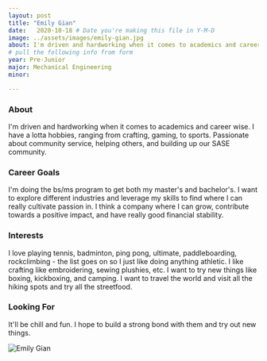```yaml
---
layout: post
title: "Emily Gian"
date:   2020-10-18 # Date you're making this file in Y-M-D
image: ../assets/images/emily-gian.jpg 
about: I'm driven and hardworking when it comes to academics and career wise. I have a lotta hobbies, ranging from crafting, gaming, to sports. Passionate about community service, helping others, and building up our SASE community. # "Briefly describe yourself"
# pull the following info from form
year: Pre-Junior 
major: Mechanical Engineering 
minor:

---
```


### About

I'm driven and hardworking when it comes to academics and career wise. I have a lotta hobbies, ranging from crafting, gaming, to sports. Passionate about community service, helping others, and building up our SASE community. 

### Career Goals

I'm doing the bs/ms program to get both my master's and bachelor's. I want to explore different industries and leverage my skills to find where I can really cultivate passion in. I think a company where I can grow, contribute towards a positive impact, and have really good financial stability.

### Interests

I love playing tennis, badminton, ping pong, ultimate, paddleboarding, rockclimbing - the list goes on so I just like doing anything athletic. I like crafting like embroidering, sewing plushies, etc. I want to try new things like boxing, kickboxing, and camping. I want to travel the world and visit all the hiking spots and try all the streetfood.

### Looking For

It'll be chill and fun. I hope to build a strong bond with them and try out new things. 

<div class="text-center mt-5">
    <img src="{{ "assets/images/emily-gian.jpg" | absolute_url }}" alt="Emily Gian" class="rounded post-img" />
</div>